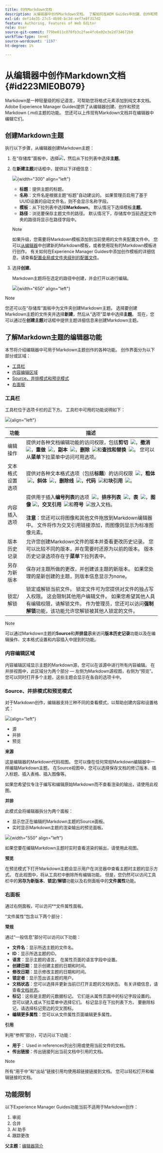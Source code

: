 ```yaml
---
title: 创作Markdown文档
description: 从编辑器中创作Markdown文档。 了解如何在AEM Guides中创建、创作和预览Markdown主题。
exl-id: def14e35-27c5-4b90-bc3d-eef7e8f317d2
feature: Authoring, Features of Web Editor
role: User
source-git-commit: 779be011c078fb3c2fae4fc6a92e3e2d734672b0
workflow-type: tm+mt
source-wordcount: '1197'
ht-degree: 1%

---
```


# 从编辑器中创作Markdown文档 {#id223MIE0B079}

Markdown是一种轻量级的标记语言，可帮助您将格式元素添加到纯文本文档。 Adobe Experience Manager Guides提供了从编辑器创建、创作和预览Markdown \(.md\)主题的功能。 您还可以上传现有Markdown文档并在编辑器中编辑它们。

## 创建Markdown主题

执行以下步骤，从编辑器创建Markdown主题：

1. 在“存储库”面板中，选择![](images/Add_icon.svg)，然后从下拉列表中选择&#x200B;**主题**。
2. 在&#x200B;**新建主题**&#x200B;对话框中，提供以下详细信息：

   ![](images/create-markdown-dialog.png){width="300" align="left"}

   * **标题**：提供主题的标题。
   * **名称**：文件名是根据主题“标题”自动建议的。 如果管理员启用了基于UUID设置的自动文件名，则不会显示名称字段。
   * **模板**：从下拉列表中选择&#x200B;**Markdown**。 默认情况下选择模板&#x200B;**主题**。
   * **路径**：浏览要保存主题文件的路径。 默认情况下，存储库中当前选定文件夹的路径将显示在路径字段中。

   >[!NOTE]
   >
   > 如果升级，您需要将Markdown模板添加到当前使用的文件夹配置文件中。 您可以[从编辑器](./web-editor-features.md#templates)中创建新的Markdown模板，或者使用现有的Markdown模板进行创作。 有关如何在Experience Manager Guides中添加创作模板的详细信息，请查看[配置全局或文件夹级别的配置文件](../cs-install-guide/conf-folder-level.md)。
3. 选择&#x200B;**创建**。

   Markdown主题将在选定的路径中创建，并会打开以进行编辑。

   ![](images/markdown-topic-author.png){width="650" align="left"}


>[!NOTE]
>
> 您还可以在“存储库”面板中为文件夹创建Markdown主题。 选择要创建Markdown主题的文件夹并选择&#x200B;**新建**，然后从“选项”菜单中选择&#x200B;**主题**。 现在，您可以通过在&#x200B;**创建主题**&#x200B;对话框中提供主题详细信息来创建Markdown主题。

## 了解Markdown主题的编辑器功能

本节将介绍编辑器中可用于Markdown主题创作的各种功能。 创作界面分为以下部分或区域：

* [工具栏](#toolbar)
* [内容编辑区域](#content-editing-area)
* [Source、并排模式和预览模式](#source-side-by-side-and-preview-modes)
* [右面板](#right-panel)


<!--
### Tab bar 

The tab bar features the file tabs of the topics or maps that are currently opened in the Editor along with other file-level options. 

Features available in the tab bar are explained as follows:

 ![](images/markdown-header.png){width="550" align="left"}




* **Topic tab**: Displays the currently opened topics in a tab. By default, you can view the file titles in the tab. As you hover over a file, you can view the file title and the file path as a tooltip.

    >![NOTE]
    >
    > As an administrator, you can also choose to view the list of files by filenames in the tabs. View [User preferences](./intro-home-page.md#user-preferences) for details.
* **Save all**: Saves the changes you have made in all opened topics. If you have multiple topics opened in the Editor, selecting **Save all** or pressing `Crtl+S` shortcut keys saves all documents in one click. You do not have to individually save each document.
* **AI Assistant**: [AI-powered Smart Help](./ai-based-smart-help.md) feature that helps you find relevant content from the Adobe Experience Manager Guides Documentation.
* **More actions**: Allows you to navigate to the **Assets UI**. As an administrator, you also get an option to navigate to the **Settings** page. Learn how to work with [settings](./web-editor-features.md#main-toolbar) or editor settings. 
* **Expand view**: Allows you to expand the page view using the **Expand** icon. In this view, the header bar is hidden, maximizing the content space. To return to the standard view, use the **Exit the expanded view** icon.

-->

### 工具栏

工具栏位于选项卡栏的正下方。 工具栏中可用的功能说明如下：

![](images/markdown-main-toolbar.png){align="left"}

| 功能 | 描述 |
|----------------|----------------|
| 编辑操作 | 提供对各种文档编辑功能的访问权限，包括&#x200B;**剪切**  ![](images/S_Cut_18_N.svg)，**撤消**  ![](images/S_Undo_18_N.svg)，**重做**  ![](images/S_Redo_18_N.svg)，**副本**  ![](images/S_Copy_18_N.svg)，**删除**  ![](images/S_Delete_18_N.svg)和&#x200B;**查找和替换**  ![](images/S_FindAndReplace_18_N.svg)。 您可以从&#x200B;**菜单**&#x200B;下拉菜单中访问可用选项。 |
| 文本格式设置选项 | 提供对各种文本格式选项（包括&#x200B;**标题**）的访问权限  ![](images/S_DisplayHeading_18_N.svg)，**粗体**  ![](images/S_TextBold_18_N.svg)，**斜体**  ![](images/S_TextItalic_18_N.svg)，**删除线**  ![](images/S_TextStrikethrough_18_N.svg)，**代码**  ![](images/S_Code_18_N.svg)和&#x200B;**块引用**  ![](images/S_BlockQuoteMultipleLines_18_N.svg)。 |
| 内容插入选项 | 提供用于插入&#x200B;**编号列表**&#x200B;的选项  ![](images/S_TextNumbered_18_N.svg)，**排序列表**  ![](images/S_TextBulleted_18_N.svg)，**表**  ![](images/tableAdd.svg)，**图像** ![](images/S_ImageAdd_18_N.svg)，**交叉引用**  ![](images/S_LinkGlobe_18_N.svg)和&#x200B;**符号**  ![](images/S_SpecialCharacter_18_N.svg)放入文档。<br><br> **注意**：您还可以将图像和其他文件拖放到Markdown编辑器中。 文件将作为交叉引用链接添加，而图像则显示为标准图像元素。 |
| 版本历史记录 | 允许您创建Markdown文件的版本并查看更改历史记录。 您可以比较不同的版本，并在需要时还原为以前的版本。 版本历史记录选项存在于&#x200B;**菜单**&#x200B;下拉列表中。 |
| 另存为新版本 | 保存对主题所做的更改，并创建该主题的新版本。 如果您处理的是新创建的主题，则版本信息显示为none。 |
| 锁定/解锁 | 锁定或解锁当前文件。 锁定文件可为您提供对文件的独占写入权限。 这会限制其他用户编辑文件。 如果您希望其他人具有编辑权限，请解锁文件。 作为管理员，您还可以访问&#x200B;**强制解锁**&#x200B;功能，该功能允许您解锁被其他人锁定的文件。 |

>[!NOTE]
>
> 可以通过Markdown主题的&#x200B;**Source**&#x200B;和&#x200B;**并排显示**&#x200B;来访问&#x200B;**版本历史记录**&#x200B;功能以及在编辑操作、文本格式设置和内容插入中提到的功能。

### 内容编辑区域

内容编辑区域显示主题的Markdown源，您可以在该源中进行所有内容编辑。 在并排视图中，此区域分为两个部分 — 左侧为Markdown源视图，右侧为“预览”。 您可以同时打开多个主题，这些主题会显示在各自的选项卡中。

### Source、并排模式和预览模式

对于Markdown创作，编辑器支持三种不同的查看模式，以帮助创建内容和设置格式：

![](images/markdown-footer.png){align="left"}

* 源
* 并排
* 预览

**来源**

这是编辑器的Markdown代码视图。 您可以像在任何常规Markdown编辑器中一样编辑Markdown主题。 在Source视图中，您可以选择保存文档的修订版本、插入标题、插入表格、插入图像等。

如果您希望仅专注于编写和编辑原始Markdown而不查看渲染的输出，请使用此视图。

**并排**

此模式会将编辑器拆分为两个面板：

* 显示您正在编辑的Markdown主题的Source面板。
* 实时显示Markdown主题的渲染输出的预览面板。

![](images/markdown-topic-side-by-side.png){width="550" align="left"}

如果您要在编辑Markdown主题时实时查看渲染的输出，请使用此视图。

**预览**

在预览模式下打开Markdown主题会显示用户在浏览器中查看主题时主题的显示方式。 在此视图中，将从工具栏中删除所有编辑功能。 但是，您仍然可以访问工具栏中的&#x200B;**另存为新版本**、**锁定/解锁**&#x200B;功能以及右侧面板中的&#x200B;**文件属性**&#x200B;功能。

### 右面板

通过右侧面板，可以访问**文件属性面板。

“文件属性”包含以下两个部分：

**常规**

通过“一般信息”部分可以访问以下功能：

* **文件名**：显示所选主题的文件名。
* **ID**：显示所选主题的ID。
* **语言**：显示主题的语言。 在属性页面的语言字段中设置。
* **创建日期**：显示创建主题的日期和时间。
* **修改日期**：显示修改主题的日期和时间。
* **锁定者**：显示签出该主题的用户。
* **文档状态**：您可以选择并更新当前已打开主题的文档状态。 有关详细信息，请查看[文档状态](./web-editor-document-states.md)。
* **标记**：这些是主题的元数据标记。 它们是从属性页面中的标记字段设置的。 您可以键入或从下拉菜单中选择它们。 标记显示在下拉列表下方。 要删除标记，请选择标记旁边的交叉图标。
* **编辑更多属性**：您可以从文件属性页面编辑更多属性。

**引用**

利用“参照”部分，可访问以下功能：

* **用于**： Used in references列出引用或使用当前文件的文档。
* **传出链接**：传出链接列出当前文档中引用的文档。

>[!NOTE]
>
> 所有“用于中”和“出站”链接引用均使用超链接链接到文档。 您可以轻松打开和编辑链接的文档。

## 功能限制

以下Experience Manager Guides功能当前不适用于Markdown创作：

1. 审阅
2. 合并
3. AI 助手
4. 跟踪更改





**父主题：**&#x200B;[&#x200B;编辑器简介](web-editor.md)
